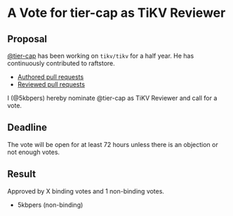 # A Vote for tier-cap as TiKV Reviewer

## Proposal

[@tier-cap](https://github.com/tier-cap) has been working on `tikv/tikv` for a half year. He has continuously contributed to raftstore.

* [Authored pull requests](https://github.com/tikv/tikv/pulls?q=is%3Apr+author%3Atier-cap)
* [Reviewed pull requests](https://github.com/tikv/tikv/pulls?q=is%3Apr+reviewed-by%3Atier-cap)

I (@5kbpers) hereby nominate @tier-cap as TiKV Reviewer and call for a vote.

## Deadline

The vote will be open for at least 72 hours unless there is an objection or not enough votes.

## Result

Approved by X binding votes and 1 non-binding votes.

* 5kbpers (non-binding)
